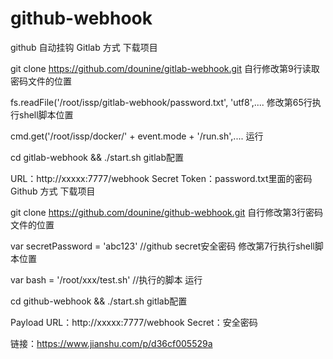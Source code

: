 # github-webhook
github 自动挂钩
Gitlab 方式
下载项目

git clone https://github.com/dounine/gitlab-webhook.git
自行修改第9行读取密码文件的位置

fs.readFile('/root/issp/gitlab-webhook/password.txt', 'utf8',....
修改第65行执行shell脚本位置

cmd.get('/root/issp/docker/' + event.mode + '/run.sh',....
运行

cd gitlab-webhook && ./start.sh
gitlab配置

URL：http://xxxxx:7777/webhook
Secret Token：password.txt里面的密码
Github 方式
下载项目

git clone https://github.com/dounine/github-webhook.git
自行修改第3行密码文件的位置

var secretPassword = 'abc123' //github secret安全密码
修改第7行执行shell脚本位置

var bash = '/root/xxx/test.sh' //执行的脚本
运行

cd github-webhook && ./start.sh
gitlab配置

Payload URL：http://xxxxx:7777/webhook
Secret：安全密码


链接：<a href='https://www.jianshu.com/p/d36cf005529a'>https://www.jianshu.com/p/d36cf005529a</a>
